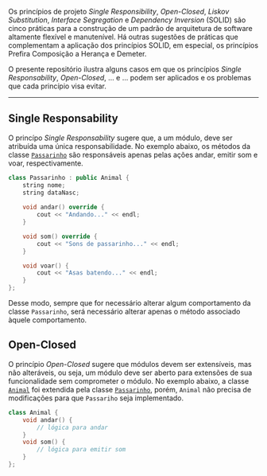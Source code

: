 Os princípios de projeto _Single Responsibility_, _Open-Closed_, _Liskov Substitution_, _Interface Segregation_ e _Dependency Inversion_ (SOLID) são cinco práticas para a construção de um padrão de arquitetura de software altamente flexível e manutenível. Há outras sugestões de práticas que complementam a aplicação dos princípios SOLID, em especial, os princípios Prefira Composição a Herança e Demeter. 

O presente repositório ilustra alguns casos em que os princípios _Single Responsability_, _Open-Closed_, ... e ...  podem ser aplicados e os problemas que cada princípio visa evitar.

---

## Single Responsability
O princípo _Single Responsability_ sugere que, a um módulo, deve ser atribuída uma única responsabilidade. No exemplo abaixo, os métodos da classe [`Passarinho`](code/passarinho.cpp) são responsáveis apenas pelas ações andar, emitir som e voar, respectivamente. 

```cpp
class Passarinho : public Animal { 
    string nome;
    string dataNasc;
    
    void andar() override {
        cout << "Andando..." << endl;
    }

    void som() override {
        cout << "Sons de passarinho..." << endl;
    }

    void voar() {
        cout << "Asas batendo..." << endl;
    }
};
```

Desse modo, sempre que for necessário alterar algum comportamento da classe `Passarinho`, será necessário alterar apenas o método associado àquele comportamento.

## Open-Closed
O princípio _Open-Closed_ sugere que módulos devem ser extensíveis, mas não alteráveis, ou seja, um módulo deve ser aberto para extensões de sua funcionalidade sem comprometer o módulo. No exemplo abaixo, a classe [`Animal`](code/animal.hpp) foi extendida pela classe [`Passarinho`](code/passarinho.cpp), porém, `Animal` não precisa de modificações para que `Passariho` seja implementado.

```cpp
class Animal {
    void andar() {
        // lógica para andar
    }
    void som() {
        // lógica para emitir som
    }
};
```
